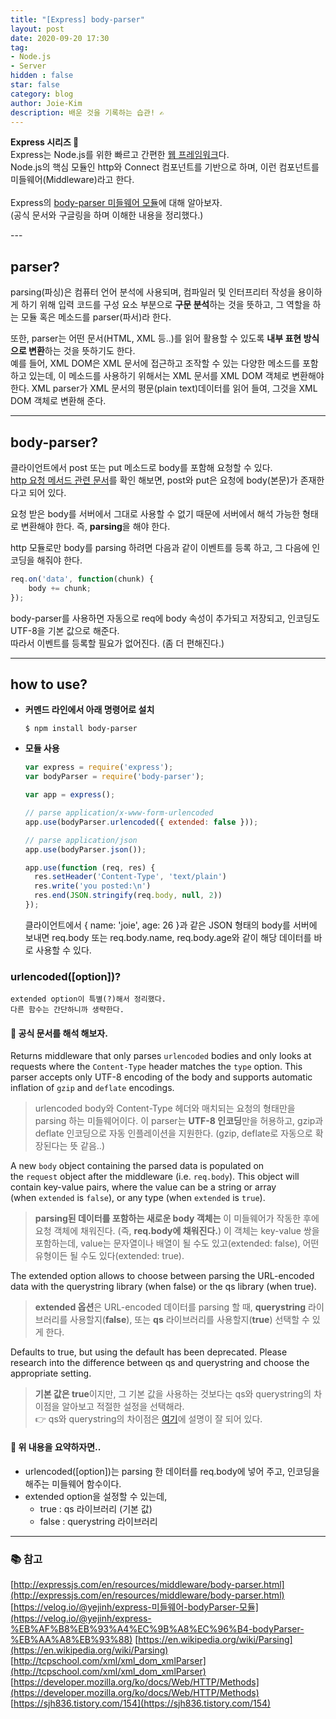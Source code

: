 ```yaml
---
title: "[Express] body-parser"
layout: post
date: 2020-09-20 17:30
tag:
- Node.js
- Server
hidden : false
star: false
category: blog
author: Joie-Kim
description: 배운 것을 기록하는 습관! ✍️
---
```

<p>
<b>Express 시리즈 🐤</b><br>
Express는 Node.js를 위한 빠르고 간편한 <u>웹 프레임워크</u>다.<br>
Node.js의 핵심 모듈인 http와 Connect 컴포넌트를 기반으로 하며, 이런 컴포넌트를 미들웨어(Middleware)라고 한다.<br>
<br>
Express의 <u>body-parser 미들웨어 모듈</u>에 대해 알아보자.<br>
(공식 문서와 구글링을 하며 이해한 내용을 정리했다.)
</p>
---

## parser?

parsing(파싱)은 컴퓨터 언어 분석에 사용되며, 컴파일러 및 인터프리터 작성을 용이하게 하기 위해 입력 코드를 구성 요소 부분으로 **구문 분석**하는 것을 뜻하고, 그 역할을 하는 모듈 혹은 메소드를 parser(파서)라 한다.

또한, parser는 어떤 문서(HTML, XML 등..)를 읽어 활용할 수 있도록 <b>내부 표현 방식으로 변환</b>하는 것을 뜻하기도 한다. <br>
예를 들어, XML DOM은 XML 문서에 접근하고 조작할 수 있는 다양한 메소드를 포함하고 있는데, 이 메소드를 사용하기 위해서는 XML 문서를 XML DOM 객체로 변환해야 한다. XML parser가 XML 문서의 평문(plain text)데이터를 읽어 들여, 그것을 XML DOM 객체로 변환해 준다.

---

## body-parser?

클라이언트에서 post 또는 put 메소드로 body를 포함해 요청할 수 있다.<br>
[http 요청 메서드 관련 문서](https://developer.mozilla.org/ko/docs/Web/HTTP/Methods)를 확인 해보면, post와 put은 요청에 body(본문)가 존재한다고 되어 있다.

요청 받은 body를 서버에서 그대로 사용할 수 없기 때문에 서버에서 해석 가능한 형태로 변환해야 한다. 즉, <b>parsing</b>을 해야 한다.

http 모듈로만 body를 parsing 하려면 다음과 같이 이벤트를 등록 하고, 그 다음에 인코딩을 해줘야 한다.

```jsx
req.on('data', function(chunk) {
	body += chunk;
});
```

body-parser를 사용하면 자동으로 req에 body 속성이 추가되고 저장되고, 인코딩도 UTF-8을 기본 값으로 해준다.<br>
따라서 이벤트를 등록할 필요가 없어진다. (좀 더 편해진다.)

---

## how to use?

- **커멘드 라인에서 아래 명령어로 설치**

    ```
    $ npm install body-parser
    ```

- **모듈 사용**

    ```jsx
    var express = require('express');
    var bodyParser = require('body-parser');

    var app = express();

    // parse application/x-www-form-urlencoded
    app.use(bodyParser.urlencoded({ extended: false }));

    // parse application/json
    app.use(bodyParser.json());

    app.use(function (req, res) {
      res.setHeader('Content-Type', 'text/plain')
      res.write('you posted:\n')
      res.end(JSON.stringify(req.body, null, 2))
    });
    ```

    클라이언트에서 { name: 'joie', age: 26 }과 같은 JSON 형태의 body를 서버에 보내면 req.body 또는 req.body.name, req.body.age와 같이 해당 데이터를 바로 사용할 수 있다.

### urlencoded([option])?
```
extended option이 특별(?)해서 정리했다.
다른 함수는 간단하니까 생략한다.
```

#### 🤯 공식 문서를 해석 해보자.

Returns middleware that only parses `urlencoded` bodies and only looks at requests where the `Content-Type` header matches the `type` option. This parser accepts only UTF-8 encoding of the body and supports automatic inflation of `gzip` and `deflate` encodings.

> urlencoded body와 Content-Type 헤더와 매치되는 요청의 형태만을 parsing 하는 미들웨어이다.
이 parser는 **UTF-8 인코딩**만을 허용하고, gzip과 deflate 인코딩으로 자동 인플레이션을 지원한다. (gzip, deflate로 자동으로 확장된다는 뜻 같음..)

A new `body` object containing the parsed data is populated on the `request` object after the middleware (i.e. `req.body`). This object will contain key-value pairs, where the value can be a string or array (when `extended` is `false`), or any type (when `extended` is `true`).

> **parsing된 데이터를 포함하는 새로운 body 객체는** 이 미들웨어가 작동한 후에 요청 객체에 채워진다. (즉, **req.body에 채워진다.**)
이 객체는 key-value 쌍을 포함하는데, value는 문자열이나 배열이 될 수도 있고(extended: false), 어떤 유형이든 될 수도 있다(extended: true).

The extended option allows to choose between parsing the URL-encoded data with the querystring library (when false) or the qs library (when true).

> **extended 옵션**은 URL-encoded 데이터를 parsing 할 때, **querystring** 라이브러리를 사용할지(**false**), 또는 **qs** 라이브러리를 사용할지(**true**) 선택할 수 있게 한다.

Defaults to true, but using the default has been deprecated. Please research into the difference between qs and querystring and choose the appropriate setting.

> **기본 값은 true**이지만, 그 기본 값을 사용하는 것보다는 qs와 querystring의 차이점을 알아보고 적절한 설정을 선택해라.
<br> 👉 qs와 querystring의 차이점은 [여기](https://stackoverflow.com/questions/29960764/what-does-extended-mean-in-express-4-0/45690436#45690436)에 설명이 잘 되어 있다.


#### 🥴 위 내용을 요약하자면..

- urlencoded([option])는 parsing 한 데이터를 req.body에 넣어 주고, 인코딩을 해주는 미들웨어 함수이다.
- extended option을 설정할 수 있는데,
    - true : qs 라이브러리 (기본 값)
    - false : querystring 라이브러리

---

### 📚 참고

[http://expressjs.com/en/resources/middleware/body-parser.html](http://expressjs.com/en/resources/middleware/body-parser.html)
[https://velog.io/@yejinh/express-미들웨어-bodyParser-모듈](https://velog.io/@yejinh/express-%EB%AF%B8%EB%93%A4%EC%9B%A8%EC%96%B4-bodyParser-%EB%AA%A8%EB%93%88)
[https://en.wikipedia.org/wiki/Parsing](https://en.wikipedia.org/wiki/Parsing)
[http://tcpschool.com/xml/xml_dom_xmlParser](http://tcpschool.com/xml/xml_dom_xmlParser)
[https://developer.mozilla.org/ko/docs/Web/HTTP/Methods](https://developer.mozilla.org/ko/docs/Web/HTTP/Methods)
[https://sjh836.tistory.com/154](https://sjh836.tistory.com/154)